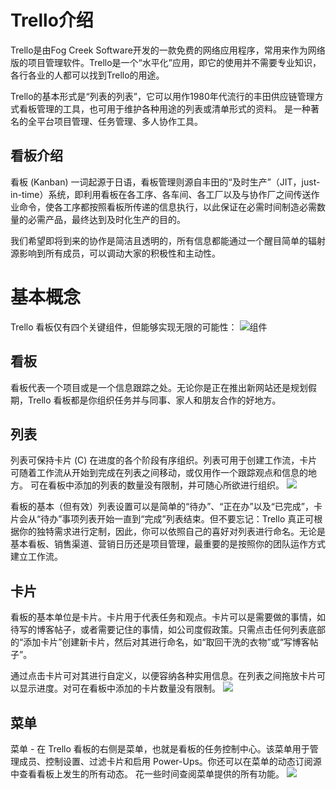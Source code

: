 # Trello介绍
  Trello是由Fog Creek Software开发的一款免费的网络应用程序，常用来作为网络版的项目管理软件。Trello是一个“水平化”应用，即它的使用并不需要专业知识，各行各业的人都可以找到Trello的用途。
  
  Trello的基本形式是“列表的列表”，它可以用作1980年代流行的丰田供应链管理方式看板管理的工具，也可用于维护各种用途的列表或清单形式的资料。
  是一种著名的全平台项目管理、任务管理、多人协作工具。
## 看板介绍
  看板 (Kanban) 一词起源于日语，看板管理则源自丰田的“及时生产”（JIT，just-in-time）系统，即利用看板在各工序、各车间、各工厂以及与协作厂之间传送作业命令，使各工序都按照看板所传递的信息执行，以此保证在必需时间制造必需数量的必需产品，最终达到及时化生产的目的。
  
  我们希望即将到来的协作是简洁且透明的，所有信息都能通过一个醒目简单的辐射源影响到所有成员，可以调动大家的积极性和主动性。
# 基本概念
  Trello 看板仅有四个关键组件，但能够实现无限的可能性：
 ![组件](https://d2k1ftgv7pobq7.cloudfront.net/meta/u/res/images/trello-101/0ead2d8c2de1cf6a2a2b31401084105b/01_zh-Hans.png)
 
## 看板
看板代表一个项目或是一个信息跟踪之处。无论你是正在推出新网站还是规划假期，Trello 看板都是你组织任务并与同事、家人和朋友合作的好地方。
## 列表 
列表可保持卡片 (C) 在进度的各个阶段有序组织。列表可用于创建工作流，卡片可随着工作流从开始到完成在列表之间移动，或仅用作一个跟踪观点和信息的地方。
可在看板中添加的列表的数量没有限制，并可随心所欲进行组织。
![](https://d2k1ftgv7pobq7.cloudfront.net/meta/u/res/images/trello-101/8ddc2ac382913541e273df3779d60b2f/02_zh-Hans.png)

看板的基本（但有效）列表设置可以是简单的“待办”、“正在办”以及“已完成”，卡片会从“待办”事项列表开始一直到“完成”列表结束。但不要忘记：Trello 真正可根据你的独特需求进行定制，因此，你可以依照自己的喜好对列表进行命名。无论是基本看板、销售渠道、营销日历还是项目管理，最重要的是按照你的团队运作方式建立工作流。
## 卡片
看板的基本单位是卡片。卡片用于代表任务和观点。卡片可以是需要做的事情，如待写的博客帖子，或者需要记住的事情，如公司度假政策。只需点击任何列表底部的“添加卡片”创建新卡片，然后对其进行命名，如“取回干洗的衣物”或“写博客帖子”。

通过点击卡片可对其进行自定义，以便容纳各种实用信息。在列表之间拖放卡片可以显示进度。对可在看板中添加的卡片数量没有限制。
![](https://d2k1ftgv7pobq7.cloudfront.net/meta/u/res/images/trello-101/7a85e5dbc4735d38575f72e45efa7266/03_zh-Hans.jpg)
## 菜单
菜单 - 在 Trello 看板的右侧是菜单，也就是看板的任务控制中心。该菜单用于管理成员、控制设置、过滤卡片和启用 Power-Ups。你还可以在菜单的动态订阅源中查看看板上发生的所有动态。 花一些时间查阅菜单提供的所有功能。
![](https://d2k1ftgv7pobq7.cloudfront.net/meta/u/res/images/trello-101/5b3c1dc408f463f321b578737fc2a544/04_zh-Hans.png)
